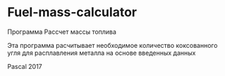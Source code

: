 # Fuel-mass-calculator
Программа Рассчет массы топлива

Эта программа расчитывает необходимое количество коксованного угля для расплавления металла на основе введенных данных

Pascal 2017
